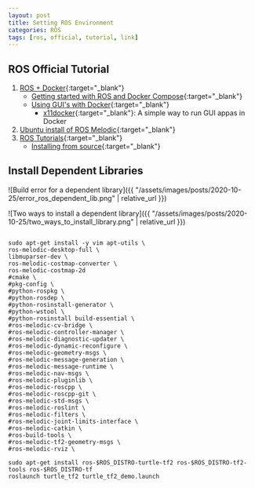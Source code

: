 ```yaml
---
layout: post
title: Setting ROS Environment
categories: ROS
tags: [ros, official, tutorial, link]
---
```


## ROS Official Tutorial

1. [ROS + Docker](<http://wiki.ros.org/docker/Tutorials/Docker>){:target="_blank"}
    - [Getting started with ROS and Docker Compose](<http://wiki.ros.org/docker/Tutorials/Compose>){:target="_blank"}
    - [Using GUI's with Docker](<http://wiki.ros.org/docker/Tutorials/GUI>){:target="_blank"}
      - [x11docker](<https://github.com/mviereck/x11docker>){:target="_blank"}: A simple way to run GUI appas in Docker
2. [Ubuntu install of ROS Melodic](<http://wiki.ros.org/melodic/Installation/Ubuntu>){:target="_blank"}
3. [ROS Tutorials](<http://wiki.ros.org/ROS/Tutorials>){:target="_blank"}
    - [Installing from source](<http://wiki.ros.org/jade/Installation/Source>){:target="_blank"}

## Install Dependent Libraries

![Build error for a dependent library]({{ "/assets/images/posts/2020-10-25/error_ros_dependent_lib.png" | relative_url }})

![Two ways to install a dependent library]({{ "/assets/images/posts/2020-10-25/two_ways_to_install_library.png" | relative_url }})

```terminal

sudo apt-get install -y vim apt-utils \
ros-melodic-desktop-full \
libmuparser-dev \
ros-melodic-costmap-converter \
ros-melodic-costmap-2d
#cmake \
#pkg-config \
#python-rospkg \
#python-rosdep \
#python-rosinstall-generator \
#python-wstool \
#python-rosinstall build-essential \
#ros-melodic-cv-bridge \
#ros-melodic-controller-manager \
#ros-melodic-diagnostic-updater \
#ros-melodic-dynamic-reconfigure \
#ros-melodic-geometry-msgs \
#ros-melodic-message-generation \
#ros-melodic-message-runtime \
#ros-melodic-nav-msgs \
#ros-melodic-pluginlib \
#ros-melodic-roscpp \
#ros-melodic-roscpp-git \
#ros-melodic-std-msgs \
#ros-melodic-roslint \
#ros-melodic-filters \ 
#ros-melodic-joint-limits-interface \
#ros-melodic-catkin \
#ros-build-tools \
#ros-melodic-tf2-geometry-msgs \
#ros-melodic-rviz \

sudo apt-get install ros-$ROS_DISTRO-turtle-tf2 ros-$ROS_DISTRO-tf2-tools ros-$ROS_DISTRO-tf
roslaunch turtle_tf2 turtle_tf2_demo.launch


```
